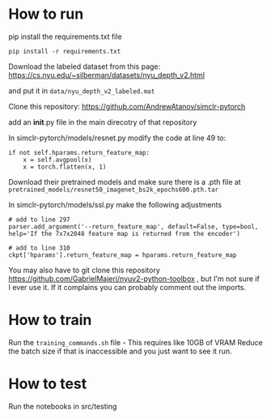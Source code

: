 # How to run
pip install the requirements.txt file

`pip install -r requirements.txt`

Download the labeled dataset from this page: https://cs.nyu.edu/~silberman/datasets/nyu_depth_v2.html

and put it in `data/nyu_depth_v2_labeled.mat`

Clone this repository: https://github.com/AndrewAtanov/simclr-pytorch

add an __init__.py file in the main direcotry of that repository

In simclr-pytorch/models/resnet.py modify the code at line 49 to:
```
if not self.hparams.return_feature_map:
    x = self.avgpool(x)
    x = torch.flatten(x, 1)
```

Download their pretrained models and make sure there is a .pth file at `pretrained_models/resnet50_imagenet_bs2k_epochs600.pth.tar`

In simclr-pytorch/models/ssl.py make the following adjustments
```
# add to line 297
parser.add_argument('--return_feature_map', default=False, type=bool, help='If the 7x7x2048 feature map is returned from the encoder')
```

```
# add to line 310
ckpt['hparams'].return_feature_map = hparams.return_feature_map
```

You may also have to git clone this repository https://github.com/GabrielMajeri/nyuv2-python-toolbox , but I'm not sure if I ever use it. If it complains you can probably comment out the imports.

# How to train
Run the `training_commands.sh` file - This requires like 10GB of VRAM
Reduce the batch size if that is inaccessible and you just want to see it run.

# How to test
Run the notebooks in src/testing


